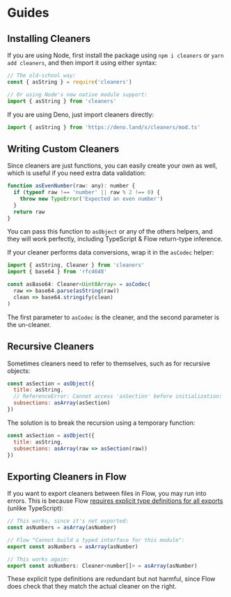 # Guides

## Installing Cleaners

If you are using Node, first install the package using `npm i cleaners` or `yarn add cleaners`, and then import it using either syntax:

```js
// The old-school way:
const { asString } = require('cleaners')

// Or using Node's new native module support:
import { asString } from 'cleaners'
```

If you are using Deno, just import cleaners directly:

```js
import { asString } from 'https://deno.land/x/cleaners/mod.ts'
```

## Writing Custom Cleaners

Since cleaners are just functions, you can easily create your own as well, which is useful if you need extra data validation:

```js
function asEvenNumber(raw: any): number {
  if (typeof raw !== 'number' || raw % 2 !== 0) {
    throw new TypeError('Expected an even number')
  }
  return raw
}
```

You can pass this function to `asObject` or any of the others helpers, and they will work perfectly, including TypeScript & Flow return-type inference.

If your cleaner performs data conversions, wrap it in the `asCodec` helper:

```js
import { asString, Cleaner } from 'cleaners'
import { base64 } from 'rfc4648'

const asBase64: Cleaner<Uint8Array> = asCodec(
  raw => base64.parse(asString(raw))
  clean => base64.stringify(clean)
)
```

The first parameter to `asCodec` is the cleaner, and the second parameter is the un-cleaner.

## Recursive Cleaners

Sometimes cleaners need to refer to themselves, such as for recursive objects:

```js
const asSection = asObject({
  title: asString,
  // ReferenceError: Cannot access 'asSection' before initialization:
  subsections: asArray(asSection)
})
```

The solution is to break the recursion using a temporary function:

```js
const asSection = asObject({
  title: asString,
  subsections: asArray(raw => asSection(raw))
})
```

## Exporting Cleaners in Flow

If you want to export cleaners between files in Flow, you may run into errors. This is because Flow [requires explicit type definitions for all exports](https://medium.com/flow-type/types-first-a-scalable-new-architecture-for-flow-3d8c7ba1d4eb) (unlike TypeScript):

```js
// This works, since it's not exported:
const asNumbers = asArray(asNumber)

// Flow "Cannot build a typed interface for this module":
export const asNumbers = asArray(asNumber)

// This works again:
export const asNumbers: Cleaner<number[]> = asArray(asNumber)
```

These explicit type definitions are redundant but not harmful, since Flow does check that they match the actual cleaner on the right.
